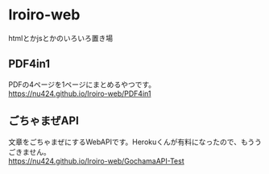 # Iroiro-web
htmlとかjsとかのいろいろ置き場

## PDF4in1
PDFの4ページを1ページにまとめるやつです。  
https://nu424.github.io/Iroiro-web/PDF4in1

## ごちゃまぜAPI
文章をごちゃまぜにするWebAPIです。Herokuくんが有料になったので、もううごきません。  
https://nu424.github.io/Iroiro-web/GochamaAPI-Test
